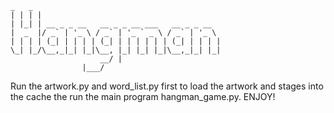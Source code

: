     _   _                                          
    | | | |                                         
    | |_| | __ _ _ __   __ _ _ __ ___   __ _ _ __   
    |  _  |/ _` | '_ \ / _` | '_ ` _ \ / _` | '_ \  
    | | | | (_| | | | | (_| | | | | | | (_| | | | | 
    \_| |_/\__,_|_| |_|\__, |_| |_| |_|\__,_|_| |_| 
                        __/ |                       
                    |___/    

 Run the artwork.py and word_list.py first to load the artwork and stages into the cache the run the main program hangman_game.py. ENJOY!